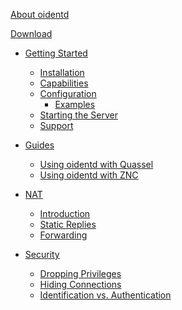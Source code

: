 <!--
Copyright (c)  2018-2020  Janik Rabe

Permission is granted to copy, distribute and/or modify this document
under the terms of the GNU Free Documentation License, Version 1.3
or any later version published by the Free Software Foundation;
with no Invariant Sections, no Front-Cover Texts, and no Back-Cover Texts.
A copy of the license is included in the file 'COPYING.DOC'
-->

[About oidentd](index.md)

[Download](download.md)

- [Getting Started](getting-started/index.md)
	- [Installation](getting-started/installation.md)
	- [Capabilities](getting-started/capabilities.md)
	- [Configuration](getting-started/configuration/index.md)
		- [Examples](getting-started/configuration/examples.md)
	- [Starting the Server](getting-started/starting-the-server.md)
	- [Support](getting-started/support.md)

- [Guides](guides/index.md)
	- [Using oidentd with Quassel](guides/using-oidentd-with-quassel.md)
	- [Using oidentd with ZNC](guides/using-oidentd-with-znc.md)

- [NAT](nat/index.md)
	- [Introduction](nat/introduction.md)
	- [Static Replies](nat/static-replies.md)
	- [Forwarding](nat/forwarding.md)

- [Security](security/index.md)
	- [Dropping Privileges](security/dropping-privileges.md)
	- [Hiding Connections](security/hiding-connections.md)
	- [Identification vs. Authentication](security/identification-vs-authentication.md)
